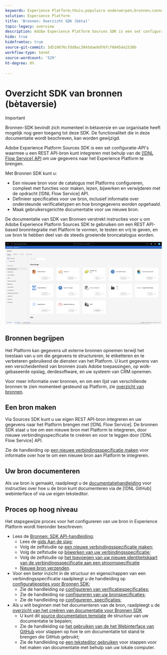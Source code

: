 ```yaml
---
keywords: Experience Platform;thuis;populaire onderwerpen;bronnen;connectors;bronconnectors;bronnen sdk;sdk;SDK
solution: Experience Platform
title: 'Bronnen: Overzicht SDK (bèta)'
topic-legacy: overview
description: Adobe Experience Platform Sources SDK is een set configuratie-API's waarmee u een REST API-gebaseerde bron kunt integreren met behulp van de Flow Service API om uw gegevens naar het Experience Platform te brengen.
hide: true
hidefromtoc: true
source-git-commit: 3d510876cfdd8ac3045dae8df6fcf6045de2538b
workflow-type: tm+mt
source-wordcount: '529'
ht-degree: 0%

---
```


# Overzicht SDK van bronnen (bètaversie)

>[!IMPORTANT]
>
>Bronnen-SDK bevindt zich momenteel in bètaversie en uw organisatie heeft mogelijk nog geen toegang tot deze SDK. De functionaliteit die in deze documentatie wordt beschreven, kan worden gewijzigd.

Adobe Experience Platform Sources SDK is een set configuratie-API&#39;s waarmee u een REST API-bron kunt integreren met behulp van de [[!DNL Flow Service] API](https://www.adobe.io/experience-platform-apis/references/flow-service/) om uw gegevens naar het Experience Platform te brengen.

Met Bronnen SDK kunt u:

* Een nieuwe bron voor de catalogus met Platforms configureren, compleet met functies voor maken, lezen, bijwerken en verwijderen met de opdracht [!DNL Flow Service] API.
* Definieer specificaties voor uw bron, inclusief informatie over ondersteunde verificatietypen en hoe brongegevens worden opgehaald.
* Maak gebruikersgerichte documentatie voor uw nieuwe bron.

De documentatie van SDK van Bronnen verstrekt instructies voor u om Adobe Experience Platform Sources SDK te gebruiken om een REST API-based bronintegratie met Platform te vormen, te testen en vrij te geven, en uw bron te hebben deel van de steeds groeiende broncatalogus worden.

![catalogus](./assets/catalog.png)

## Bronnen begrijpen

Het Platform kan gegevens uit externe bronnen opnemen terwijl het toestaan van u om die gegevens te structureren, te etiketteren en te verbeteren gebruikend de diensten van het Platform. U kunt gegevens van een verscheidenheid van bronnen zoals Adobe toepassingen, op wolk-gebaseerde opslag, derdesoftware, en uw systeem van CRM opnemen.

Voor meer informatie over bronnen, en om een lijst van verschillende bronnen te zien momenteel gesteund op Platform, zie [overzicht van bronnen](../home.md).

## Een bron maken

Via Sources SDK kunt u uw eigen REST API-bron integreren en uw gegevens naar het Platform brengen met [!DNL Flow Service]. De bronnen SDK staat u toe om een nieuwe bron met Platform te integreren, door nieuwe verbindingsspecificatie te creëren en voor te leggen door [!DNL Flow Service] API.

Zie de handleiding op [een nieuwe verbindingsspecificatie maken](./api/api-overview.md) voor informatie over hoe te om een nieuwe bron aan Platform te integreren.

## Uw bron documenteren

Als uw bron is gemaakt, raadpleegt u de [documentatiehandleiding](./documentation/doc-overview.md) voor instructies over hoe u de bron kunt documenteren via de [!DNL GitHub] webinterface of via uw eigen teksteditor.

## Proces op hoog niveau

Het stapsgewijze proces voor het configureren van uw bron in Experience Platform wordt hieronder beschreven:

* Lees de [Bronnen: SDK API-handleiding](./api/api-overview.md);
   * Lees de [gids Aan de slag](./api/getting-started.md);
   * Volg de zelfstudie op [een nieuwe verbindingsspecificatie maken](./api/create.md);
   * Volg de zelfstudie op [bijwerken van uw verbindingsspecificatie](./api/update-connection-specs.md);
   * Volg de zelfstudie op [het toevoegen van uw nieuwe identiteitskaart van de verbindingsspecificatie aan een stroomspecificatie](./api/update-flow-specs.md)
   * [Nieuwe bron verzenden](./api/submit.md).
* Voor een beter inzicht in de structuur en eigenschappen van een verbindingsspecificatie raadpleegt u de handleiding op [configuratieopties voor Bronnen SDK](./config/config.md);
   * Zie de handleiding op [configureren van verificatiespecificaties](./config/authspec.md);
   * Zie de handleiding op [configureren van uw bronspecificaties](./config/sourcespec.md);
   * Zie de handleiding op [configureren, specificaties](./config/explorespec.md);
* Als u wilt beginnen met het documenteren van de bron, raadpleegt u de [overzicht van het creëren van documentatie voor Bronnen SDK](./documentation/doc-overview.md)
   * U kunt dit [source documentation template](./documentation/template.md) de structuur van uw documentatie te bepalen;
   * Zie de handleiding op [het gebruiken van de het Webinterface van GitHub](./documentation/github.md) voor stappen op hoe te om documentatie tot stand te brengen die GitHub gebruikt;
   * Zie de handleiding op [een teksteditor gebruiken](./documentation/text-editor.md) voor stappen voor het maken van documentatie met behulp van uw lokale computer.

